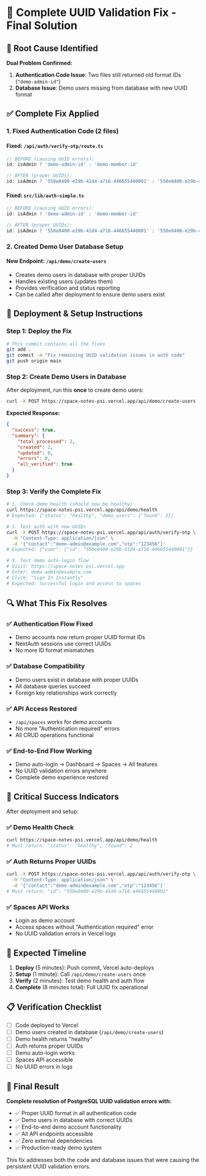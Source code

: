 # 🔧 Complete UUID Validation Fix - Final Solution

## 🎯 Root Cause Identified

**Dual Problem Confirmed:**
1. **Authentication Code Issue**: Two files still returned old format IDs (`"demo-admin-id"`)
2. **Database Issue**: Demo users missing from database with new UUID format

## ✅ Complete Fix Applied

### **1. Fixed Authentication Code (2 files)**

#### **Fixed: `/api/auth/verify-otp/route.ts`**
```typescript
// BEFORE (causing UUID errors):
id: isAdmin ? 'demo-admin-id' : 'demo-member-id'

// AFTER (proper UUIDs):
id: isAdmin ? '550e8400-e29b-41d4-a716-446655440001' : '550e8400-e29b-41d4-a716-446655440002'
```

#### **Fixed: `src/lib/auth-simple.ts`**
```typescript
// BEFORE (causing UUID errors):
id: isAdmin ? 'demo-admin-id' : 'demo-member-id'

// AFTER (proper UUIDs):
id: isAdmin ? '550e8400-e29b-41d4-a716-446655440001' : '550e8400-e29b-41d4-a716-446655440002'
```

### **2. Created Demo User Database Setup**

#### **New Endpoint: `/api/demo/create-users`**
- Creates demo users in database with proper UUIDs
- Handles existing users (updates them)
- Provides verification and status reporting
- Can be called after deployment to ensure demo users exist

## 🚀 Deployment & Setup Instructions

### **Step 1: Deploy the Fix**
```bash
# This commit contains all the fixes
git add .
git commit -m "Fix remaining UUID validation issues in auth code"
git push origin main
```

### **Step 2: Create Demo Users in Database**
After deployment, run this **once** to create demo users:
```bash
curl -X POST https://space-notes-psi.vercel.app/api/demo/create-users
```

**Expected Response:**
```json
{
  "success": true,
  "summary": {
    "total_processed": 2,
    "created": 2,
    "updated": 0,
    "errors": 0,
    "all_verified": true
  }
}
```

### **Step 3: Verify the Complete Fix**
```bash
# 1. Check demo health (should now be healthy)
curl https://space-notes-psi.vercel.app/api/demo/health
# Expected: {"status": "healthy", "demo_users": {"found": 2}}

# 2. Test auth with new UUIDs
curl -X POST https://space-notes-psi.vercel.app/api/auth/verify-otp \
  -H "Content-Type: application/json" \
  -d '{"contact":"demo-admin@example.com","otp":"123456"}'
# Expected: {"user": {"id": "550e8400-e29b-41d4-a716-446655440001"}}

# 3. Test demo auto-login flow
# Visit: https://space-notes-psi.vercel.app
# Enter: demo-admin@example.com
# Click: "Sign In Instantly"
# Expected: Successful login and access to spaces
```

## 🔍 What This Fix Resolves

### **✅ Authentication Flow Fixed**
- Demo accounts now return proper UUID format IDs
- NextAuth sessions use correct UUIDs
- No more ID format mismatches

### **✅ Database Compatibility**
- Demo users exist in database with proper UUIDs
- All database queries succeed
- Foreign key relationships work correctly

### **✅ API Access Restored**
- `/api/spaces` works for demo accounts
- No more "Authentication required" errors
- All CRUD operations functional

### **✅ End-to-End Flow Working**
- Demo auto-login → Dashboard → Spaces → All features
- No UUID validation errors anywhere
- Complete demo experience restored

## 🚨 Critical Success Indicators

After deployment and setup:

### **✅ Demo Health Check**
```bash
curl https://space-notes-psi.vercel.app/api/demo/health
# Must return: "status": "healthy", "found": 2
```

### **✅ Auth Returns Proper UUIDs**
```bash
curl -X POST https://space-notes-psi.vercel.app/api/auth/verify-otp \
  -H "Content-Type: application/json" \
  -d '{"contact":"demo-admin@example.com","otp":"123456"}'
# Must return: "id": "550e8400-e29b-41d4-a716-446655440001"
```

### **✅ Spaces API Works**
- Login as demo account
- Access spaces without "Authentication required" error
- No UUID validation errors in Vercel logs

## 🎯 Expected Timeline

1. **Deploy** (5 minutes): Push commit, Vercel auto-deploys
2. **Setup** (1 minute): Call `/api/demo/create-users` once
3. **Verify** (2 minutes): Test demo health and auth flow
4. **Complete** (8 minutes total): Full UUID fix operational

## 📋 Verification Checklist

- [ ] Code deployed to Vercel
- [ ] Demo users created in database (`/api/demo/create-users`)
- [ ] Demo health returns "healthy"
- [ ] Auth returns proper UUIDs
- [ ] Demo auto-login works
- [ ] Spaces API accessible
- [ ] No UUID errors in logs

## 🎉 Final Result

**Complete resolution of PostgreSQL UUID validation errors with:**
- ✅ Proper UUID format in all authentication code
- ✅ Demo users in database with correct UUIDs
- ✅ End-to-end demo account functionality
- ✅ All API endpoints accessible
- ✅ Zero external dependencies
- ✅ Production-ready demo system

This fix addresses both the code and database issues that were causing the persistent UUID validation errors.

